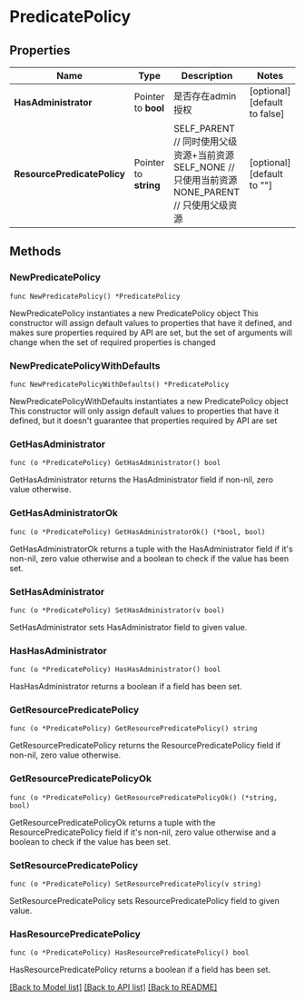# PredicatePolicy

## Properties

Name | Type | Description | Notes
------------ | ------------- | ------------- | -------------
**HasAdministrator** | Pointer to **bool** | 是否存在admin授权 | [optional] [default to false]
**ResourcePredicatePolicy** | Pointer to **string** |   SELF_PARENT  // 同时使用父级资源+当前资源   SELF_NONE  // 只使用当前资源   NONE_PARENT  // 只使用父级资源 | [optional] [default to ""]

## Methods

### NewPredicatePolicy

`func NewPredicatePolicy() *PredicatePolicy`

NewPredicatePolicy instantiates a new PredicatePolicy object
This constructor will assign default values to properties that have it defined,
and makes sure properties required by API are set, but the set of arguments
will change when the set of required properties is changed

### NewPredicatePolicyWithDefaults

`func NewPredicatePolicyWithDefaults() *PredicatePolicy`

NewPredicatePolicyWithDefaults instantiates a new PredicatePolicy object
This constructor will only assign default values to properties that have it defined,
but it doesn't guarantee that properties required by API are set

### GetHasAdministrator

`func (o *PredicatePolicy) GetHasAdministrator() bool`

GetHasAdministrator returns the HasAdministrator field if non-nil, zero value otherwise.

### GetHasAdministratorOk

`func (o *PredicatePolicy) GetHasAdministratorOk() (*bool, bool)`

GetHasAdministratorOk returns a tuple with the HasAdministrator field if it's non-nil, zero value otherwise
and a boolean to check if the value has been set.

### SetHasAdministrator

`func (o *PredicatePolicy) SetHasAdministrator(v bool)`

SetHasAdministrator sets HasAdministrator field to given value.

### HasHasAdministrator

`func (o *PredicatePolicy) HasHasAdministrator() bool`

HasHasAdministrator returns a boolean if a field has been set.

### GetResourcePredicatePolicy

`func (o *PredicatePolicy) GetResourcePredicatePolicy() string`

GetResourcePredicatePolicy returns the ResourcePredicatePolicy field if non-nil, zero value otherwise.

### GetResourcePredicatePolicyOk

`func (o *PredicatePolicy) GetResourcePredicatePolicyOk() (*string, bool)`

GetResourcePredicatePolicyOk returns a tuple with the ResourcePredicatePolicy field if it's non-nil, zero value otherwise
and a boolean to check if the value has been set.

### SetResourcePredicatePolicy

`func (o *PredicatePolicy) SetResourcePredicatePolicy(v string)`

SetResourcePredicatePolicy sets ResourcePredicatePolicy field to given value.

### HasResourcePredicatePolicy

`func (o *PredicatePolicy) HasResourcePredicatePolicy() bool`

HasResourcePredicatePolicy returns a boolean if a field has been set.


[[Back to Model list]](../README.md#documentation-for-models) [[Back to API list]](../README.md#documentation-for-api-endpoints) [[Back to README]](../README.md)


